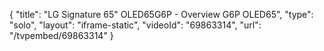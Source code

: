 {
    "title": "LG Signature 65\" OLED65G6P - Overview G6P OLED65",
    "type": "solo",
    "layout": "iframe-static",
    "videoId": "69863314",
    "url": "\/tvpembed\/69863314"
}
